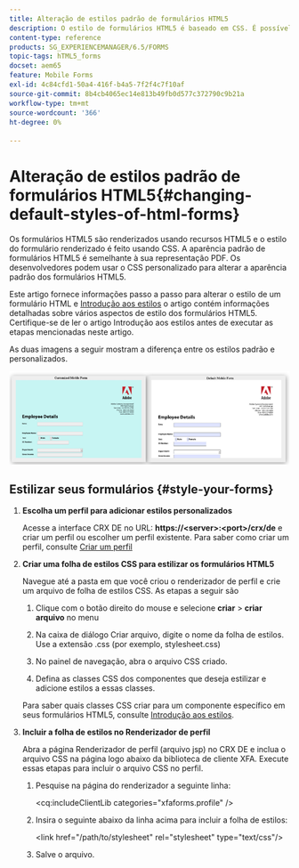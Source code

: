 ```yaml
---
title: Alteração de estilos padrão de formulários HTML5
description: O estilo de formulários HTML5 é baseado em CSS. É possível alterar os estilos padrão do formulário.
content-type: reference
products: SG_EXPERIENCEMANAGER/6.5/FORMS
topic-tags: hTML5_forms
docset: aem65
feature: Mobile Forms
exl-id: 4c84cfd1-50a4-416f-b4a5-7f2f4c7f10af
source-git-commit: 8b4cb4065ec14e813b49fb0d577c372790c9b21a
workflow-type: tm+mt
source-wordcount: '366'
ht-degree: 0%

---
```


# Alteração de estilos padrão de formulários HTML5{#changing-default-styles-of-html-forms}

Os formulários HTML5 são renderizados usando recursos HTML5 e o estilo do formulário renderizado é feito usando CSS. A aparência padrão de formulários HTML5 é semelhante à sua representação PDF. Os desenvolvedores podem usar o CSS personalizado para alterar a aparência padrão dos formulários HTML5.

Este artigo fornece informações passo a passo para alterar o estilo de um formulário HTML e [Introdução aos estilos](/help/forms/using/css-styles.md) o artigo contém informações detalhadas sobre vários aspectos de estilo dos formulários HTML5. Certifique-se de ler o artigo Introdução aos estilos antes de executar as etapas mencionadas neste artigo.

As duas imagens a seguir mostram a diferença entre os estilos padrão e personalizados.

![imagens-002-pequeno](assets/pictures-002-small.png)

## Estilizar seus formulários {#style-your-forms}

1. **Escolha um perfil para adicionar estilos personalizados**

   Acesse a interface CRX DE no URL: **https://&lt;server>:&lt;port>/crx/de** e criar um perfil ou escolher um perfil existente. Para saber como criar um perfil, consulte [Criar um perfil](/help/forms/using/custom-profile.md)

1. **Criar uma folha de estilos CSS para estilizar os formulários HTML5**

   Navegue até a pasta em que você criou o renderizador de perfil e crie um arquivo de folha de estilos CSS. As etapas a seguir são

   1. Clique com o botão direito do mouse e selecione **criar** > **criar arquivo** no menu

   1. Na caixa de diálogo Criar arquivo, digite o nome da folha de estilos. Use a extensão .css (por exemplo, stylesheet.css)
   1. No painel de navegação, abra o arquivo CSS criado.
   1. Defina as classes CSS dos componentes que deseja estilizar e adicione estilos a essas classes.

   Para saber quais classes CSS criar para um componente específico em seus formulários HTML5, consulte [Introdução aos estilos](/help/forms/using/css-styles.md).

1. **Incluir a folha de estilos no Renderizador de perfil**

   Abra a página Renderizador de perfil (arquivo jsp) no CRX DE e inclua o arquivo CSS na página logo abaixo da biblioteca de cliente XFA. Execute essas etapas para incluir o arquivo CSS no perfil.

   1. Pesquise na página do renderizador a seguinte linha:

      &lt;cq:includeClientLib categories=&quot;xfaforms.profile&quot; />

   1. Insira o seguinte abaixo da linha acima para incluir a folha de estilos:

      &lt;link href=&quot;/path/to/stylesheet&quot; rel=&quot;stylesheet&quot; type=&quot;text/css&quot;/>

   1. Salve o arquivo.
